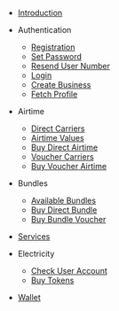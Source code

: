 <!-- docs/_sidebar.md -->

* [Introduction](/)

* Authentication
  - [Registration](auth/registration.md)
  - [Set Password](auth/set-password.md)
  - [Resend User Number](auth/resend-user-number.md)
  - [Login](auth/login.md)
  - [Create Business](auth/create-business.md)
  - [Fetch Profile](auth/fetch-profile.md)

* Airtime
  - [Direct Carriers](airtime/direct-carriers.md)
  - [Airtime Values](airtime/values.md)
  - [Buy Direct Airtime](airtime/direct-airtime.md)
  - [Voucher Carriers](airtime/voucher-carriers.md)
  - [Buy Voucher Airtime](airtime/buy-voucher.md)

* Bundles
  - [Available Bundles](bundle/available-bundles.md)
  - [Buy Direct Bundle](bundle/buy-direct.md)
  - [Buy Bundle Voucher](bundle/buy-voucher.md)

* [Services](services/index.md)

* Electricity
  - [Check User Account](electricity/verify-account.md)
  - [Buy Tokens](electricity/buy-electricity.md)

- [Wallet](wallet/index.md)